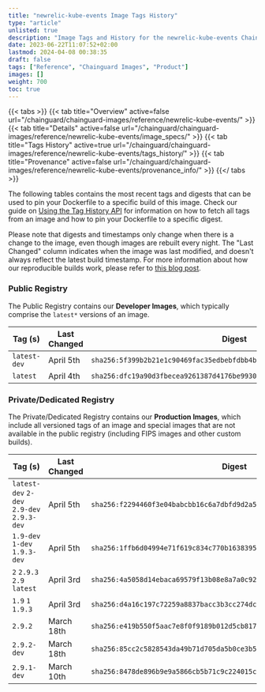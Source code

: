 ```yaml
---
title: "newrelic-kube-events Image Tags History"
type: "article"
unlisted: true
description: "Image Tags and History for the newrelic-kube-events Chainguard Image"
date: 2023-06-22T11:07:52+02:00
lastmod: 2024-04-08 00:38:35
draft: false
tags: ["Reference", "Chainguard Images", "Product"]
images: []
weight: 700
toc: true
---
```


{{< tabs >}}
{{< tab title="Overview" active=false url="/chainguard/chainguard-images/reference/newrelic-kube-events/" >}}
{{< tab title="Details" active=false url="/chainguard/chainguard-images/reference/newrelic-kube-events/image_specs/" >}}
{{< tab title="Tags History" active=true url="/chainguard/chainguard-images/reference/newrelic-kube-events/tags_history/" >}}
{{< tab title="Provenance" active=false url="/chainguard/chainguard-images/reference/newrelic-kube-events/provenance_info/" >}}
{{</ tabs >}}

The following tables contains the most recent tags and digests that can be used to pin your Dockerfile to a specific build of this image. Check our guide on [Using the Tag History API](/chainguard/chainguard-images/using-the-tag-history-api/) for information on how to fetch all tags from an image and how to pin your Dockerfile to a specific digest.

Please note that digests and timestamps only change when there is a change to the image, even though images are rebuilt every night. The "Last Changed" column indicates when the image was last modified, and doesn't always reflect the latest build timestamp. For more information about how our reproducible builds work, please refer to [this blog post](https://www.chainguard.dev/unchained/reproducing-chainguards-reproducible-image-builds).

### Public Registry
The Public Registry contains our **Developer Images**, which typically comprise the `latest*` versions of an image.

| Tag (s)       | Last Changed | Digest                                                                    |
|---------------|--------------|---------------------------------------------------------------------------|
|  `latest-dev` | April 5th    | `sha256:5f399b2b21e1c90469fac35edbebfdbb4b6a09dd309f0fa4d188df25cae000a0` |
|  `latest`     | April 4th    | `sha256:dfc19a90d3fbecea9261387d4176be993061b536643c7b52ccb59c6b88764bb8` |


### Private/Dedicated Registry
The Private/Dedicated Registry contains our **Production Images**, which include all versioned tags of an image and special images that are not available in the public registry (including FIPS images and other custom builds).

| Tag (s)                                     | Last Changed | Digest                                                                    |
|---------------------------------------------|--------------|---------------------------------------------------------------------------|
|  `latest-dev` `2-dev` `2.9-dev` `2.9.3-dev` | April 5th    | `sha256:f2294460f3e04babcbb16c6a7dbfd9d2a5cfea6cf86524cc66a9b77dcd1cebff` |
|  `1.9-dev` `1-dev` `1.9.3-dev`              | April 5th    | `sha256:1ffb6d04994e71f619c834c770b1638395087fcd925cc535fa5c394327751176` |
|  `2` `2.9.3` `2.9` `latest`                 | April 3rd    | `sha256:4a5058d14ebaca69579f13b08e8a7a0c922f2e03f842ae080039f1a65a9f1e7f` |
|  `1.9` `1` `1.9.3`                          | April 3rd    | `sha256:d4a16c197c72259a8837bacc3b3cc274dcb67cc7ae45c364da0069316397c534` |
|  `2.9.2`                                    | March 18th   | `sha256:e419b550f5aac7e8f0f9189b012d5cb8177b4157538eadbd20c2fc5490a6516b` |
|  `2.9.2-dev`                                | March 18th   | `sha256:85cc2c5828543da49b71d705da5b0ce3b5ee9630a549a44c41d474809392adf7` |
|  `2.9.1-dev`                                | March 10th   | `sha256:8478de896b9e9a5866cb5b71c9c224015c8a77ecfc7b69ebb06e61a325d60037` |

